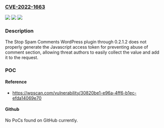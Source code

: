 ### [CVE-2022-1663](https://cve.mitre.org/cgi-bin/cvename.cgi?name=CVE-2022-1663)
![](https://img.shields.io/static/v1?label=Product&message=Stop%20Spam%20Comments&color=blue)
![](https://img.shields.io/static/v1?label=Version&message=0.2.1.2%3C%3D%200.2.1.2%20&color=brighgreen)
![](https://img.shields.io/static/v1?label=Vulnerability&message=CWE-200%20Information%20Exposure&color=brighgreen)

### Description

The Stop Spam Comments WordPress plugin through 0.2.1.2 does not properly generate the Javascript access token for preventing abuse of comment section, allowing threat authors to easily collect the value and add it to the request.

### POC

#### Reference
- https://wpscan.com/vulnerability/30820be1-e96a-4ff6-b1ec-efda14069e70

#### Github
No PoCs found on GitHub currently.


